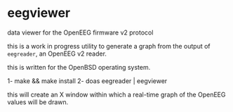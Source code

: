 # eegviewer
data viewer for the OpenEEG firmware v2 protocol

this is a work in progress utility to generate a graph from
the output of `eegreader`, an OpenEEG v2 reader.

this is written for the OpenBSD operating system.

1- make && make install
2- doas eegreader | eegviewer

this will create an X window within which a real-time graph
of the OpenEEG values will be drawn.
